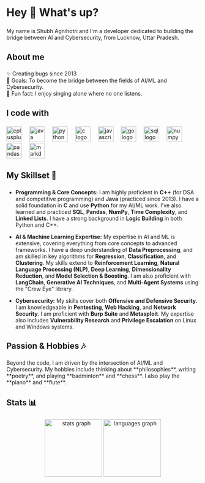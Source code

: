 <h1 align="left">Hey 👋 What's up?</h1>

###

<p align="left">My name is Shubh Agnihotri and I'm a developer dedicated to building the bridge between AI and Cybersecurity, from Lucknow, Uttar Pradesh.</p>

###

<h2 align="left">About me</h2>

###

<p align="left">✨ Creating bugs since 2013<br>🎯 Goals: To become the bridge between the fields of AI/ML and Cybersecurity.<br>🎲 Fun fact: I enjoy singing alone where no one listens.</p>

###

<h2 align="left">I code with</h2>

###

<div align="left">
  <img src="https://cdn.jsdelivr.net/gh/devicons/devicon/icons/cplusplus/cplusplus-original.svg" height="40" alt="cplusplus logo" />
  <img width="12" />
  <img src="https://cdn.jsdelivr.net/gh/devicons/devicon/icons/java/java-original.svg" height="40" alt="java logo" />
  <img width="12" />
  <img src="https://cdn.jsdelivr.net/gh/devicons/devicon/icons/python/python-original.svg" height="40" alt="python logo" />
  <img width="12" />
  <img src="https://cdn.jsdelivr.net/gh/devicons/devicon/icons/c/c-original.svg" height="40" alt="c logo" />
  <img width="12" />
  <img src="https://cdn.jsdelivr.net/gh/devicons/devicon/icons/javascript/javascript-original.svg" height="40" alt="javascript logo" />
  <img width="12" />
  <img src="https://cdn.jsdelivr.net/gh/devicons/devicon/icons/go/go-original.svg" height="40" alt="go logo" />
  <img width="12" />
  <img src="https://cdn.jsdelivr.net/gh/devicons/devicon/icons/mysql/mysql-original.svg" height="40" alt="sql logo" />
  <img width="12" />
  <img src="https://cdn.jsdelivr.net/gh/devicons/devicon/icons/numpy/numpy-original.svg" height="40" alt="numpy logo" />
  <img width="12" />
  <img src="https://cdn.jsdelivr.net/gh/devicons/devicon/icons/pandas/pandas-original.svg" height="40" alt="pandas logo" />
  <img width="12" />
  <img src="https://cdn.jsdelivr.net/gh/devicons/devicon/icons/markdown/markdown-original.svg" height="40" alt="markdown logo" />
</div>

###

<h2 align="left">My Skillset 🦾</h2>

###

* **Programming & Core Concepts:** I am highly proficient in **C++** (for DSA and competitive programming) and **Java** (practiced since 2013). I have a solid foundation in **C** and use **Python** for my AI/ML work. I've also learned and practiced **SQL**, **Pandas**, **NumPy**, **Time Complexity**, and **Linked Lists**. I have a strong background in **Logic Building** in both Python and C++.

* **AI & Machine Learning Expertise:** My expertise in AI and ML is extensive, covering everything from core concepts to advanced frameworks. I have a deep understanding of **Data Preprocessing**, and am skilled in key algorithms for **Regression**, **Classification**, and **Clustering**. My skills extend to **Reinforcement Learning**, **Natural Language Processing (NLP)**, **Deep Learning**, **Dimensionality Reduction**, and **Model Selection & Boosting**. I am also proficient with **LangChain**, **Generative AI Techniques**, and **Multi-Agent Systems** using the "Crew Eye" library.

* **Cybersecurity:** My skills cover both **Offensive and Defensive Security**. I am knowledgeable in **Pentesting**, **Web Hacking**, and **Network Security**. I am proficient with **Burp Suite** and **Metasploit**. My expertise also includes **Vulnerability Research** and **Privilege Escalation** on Linux and Windows systems.

###

<h2 align="left">Passion & Hobbies 🎶</h2>

###

<p align="left">Beyond the code, I am driven by the intersection of AI/ML and Cybersecurity. My hobbies include thinking about **philosophies**, writing **poetry**, and playing **badminton** and **chess**. I also play the **piano** and **flute**.</p>

###

<h2 align="left">Stats 📊</h2>

###

<div align="center">
  <img src="https://github-readme-stats.vercel.app/api?username=DarkOrthodox&hide_title=false&hide_rank=false&show_icons=true&include_all_commits=true&count_private=true&disable_animations=false&theme=dracula&locale=en&hide_border=false" height="150" alt="stats graph" />
  <img src="https://github-readme-stats.vercel.app/api/top-langs?username=DarkOrthodox&locale=en&hide_title=false&layout=compact&card_width=320&langs_count=5&theme=dracula&hide_border=false" height="150" alt="languages graph" />
</div>
